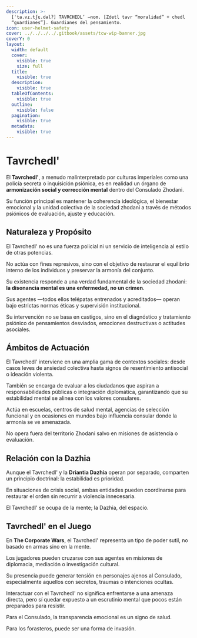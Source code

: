 ```yaml
---
description: >-
  [ˈta.vɾ.tʃɛ.dəlʔ] TAVRCHEDL’ –nom. [Zdetl tavr “moralidad” + chedl
  “guardianes”]. Guardianes del pensamiento.
icon: user-helmet-safety
cover: ../../../../.gitbook/assets/tcw-wip-banner.jpg
coverY: 0
layout:
  width: default
  cover:
    visible: true
    size: full
  title:
    visible: true
  description:
    visible: true
  tableOfContents:
    visible: true
  outline:
    visible: false
  pagination:
    visible: true
  metadata:
    visible: true
---
```


# Tavrchedl'

El **Tavrchedl'**, a menudo malinterpretado por culturas imperiales como una policía secreta o inquisición psiónica, es en realidad un órgano de **armonización social y corrección mental** dentro del Consulado Zhodani.

Su función principal es mantener la coherencia ideológica, el bienestar emocional y la unidad colectiva de la sociedad zhodani a través de métodos psiónicos de evaluación, ajuste y educación.

## Naturaleza y Propósito

El Tavrchedl' no es una fuerza policial ni un servicio de inteligencia al estilo de otras potencias.

No actúa con fines represivos, sino con el objetivo de restaurar el equilibrio interno de los individuos y preservar la armonía del conjunto.

Su existencia responde a una verdad fundamental de la sociedad zhodani: **la disonancia mental es una enfermedad, no un crimen**.

Sus agentes —todos ellos telépatas entrenados y acreditados— operan bajo estrictas normas éticas y supervisión institucional.

Su intervención no se basa en castigos, sino en el diagnóstico y tratamiento psiónico de pensamientos desviados, emociones destructivas o actitudes asociales.

## Ámbitos de Actuación

El Tavrchedl' interviene en una amplia gama de contextos sociales: desde casos leves de ansiedad colectiva hasta signos de resentimiento antisocial o ideación violenta.

También se encarga de evaluar a los ciudadanos que aspiran a responsabilidades públicas o integración diplomática, garantizando que su estabilidad mental se alinea con los valores consulares.

Actúa en escuelas, centros de salud mental, agencias de selección funcional y en ocasiones en mundos bajo influencia consular donde la armonía se ve amenazada.

No opera fuera del territorio Zhodani salvo en misiones de asistencia o evaluación.

## Relación con la Dazhia

Aunque el Tavrchedl' y la **Driantia Dazhia** operan por separado, comparten un principio doctrinal: la estabilidad es prioridad.

En situaciones de crisis social, ambas entidades pueden coordinarse para restaurar el orden sin recurrir a violencia innecesaria.

El Tavrchedl' se ocupa de la mente; la Dazhia, del espacio.

## Tavrchedl' en el Juego

En **The Corporate Wars**, el Tavrchedl' representa un tipo de poder sutil, no basado en armas sino en la mente.

Los jugadores pueden cruzarse con sus agentes en misiones de diplomacia, mediación o investigación cultural.

Su presencia puede generar tensión en personajes ajenos al Consulado, especialmente aquellos con secretos, traumas o intenciones ocultas.

Interactuar con el Tavrchedl' no significa enfrentarse a una amenaza directa, pero sí quedar expuesto a un escrutinio mental que pocos están preparados para resistir.

Para el Consulado, la transparencia emocional es un signo de salud.

Para los forasteros, puede ser una forma de invasión.

